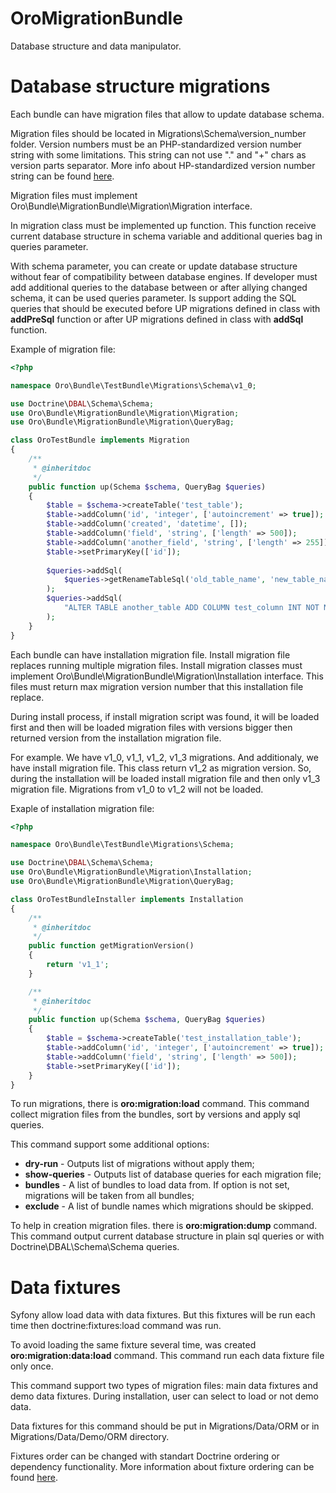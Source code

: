 OroMigrationBundle
==================

Database structure and data manipulator. 

Database structure migrations
==================

Each bundle can have migration files that allow to update database schema.

Migration files should be located in Migrations\Schema\version_number folder. Version numbers must be an PHP-standardized version number string with some limitations. This string can not use "." and "+" chars as version parts separator. More info about HP-standardized version number string can be found [here][1].

Migration files must implement Oro\Bundle\MigrationBundle\Migration\Migration interface.

In migration class must be implemented up function. This function receive current database structure in schema variable and additional queries bag in queries parameter.

With schema parameter, you can create or update database structure without fear of compatibility between database engines. 
If developer must add additional queries to the database between or after allying changed schema, it can be used queries parameter. Is support adding the SQL queries that should be executed before UP migrations defined in class with **addPreSql** function or after UP migrations defined in class with **addSql** function.

Example of migration file:

``` php
<?php

namespace Oro\Bundle\TestBundle\Migrations\Schema\v1_0;

use Doctrine\DBAL\Schema\Schema;
use Oro\Bundle\MigrationBundle\Migration\Migration;
use Oro\Bundle\MigrationBundle\Migration\QueryBag;

class OroTestBundle implements Migration
{
    /**
     * @inheritdoc
     */
    public function up(Schema $schema, QueryBag $queries)
    {
        $table = $schema->createTable('test_table');
        $table->addColumn('id', 'integer', ['autoincrement' => true]);
        $table->addColumn('created', 'datetime', []);
        $table->addColumn('field', 'string', ['length' => 500]);
        $table->addColumn('another_field', 'string', ['length' => 255]);
        $table->setPrimaryKey(['id']);
        
        $queries->addSql(
            $queries->getRenameTableSql('old_table_name', 'new_table_name')
        );
        $queries->addSql(
            "ALTER TABLE another_table ADD COLUMN test_column INT NOT NULL",
        );
    }
}

``` 

 
Each bundle can have installation migration file. Install migration file replaces running multiple migration files. Install migration classes must implement Oro\Bundle\MigrationBundle\Migration\Installation interface. This files must return max migration version number that this installation file replace.

During install process, if install migration script was found, it will be loaded first and then will be loaded migration files with versions bigger then returned version from the installation migration file.

For example. We have v1_0, v1_1, v1_2, v1_3 migrations. And additionaly, we have install migration file. This class return v1_2 as migration version. So, during the installation will be loaded install migration file and then only v1_3 migration file. Migrations from v1_0 to v1_2 will not be loaded.

Exaple of installation migration file:

``` php
<?php

namespace Oro\Bundle\TestBundle\Migrations\Schema;

use Doctrine\DBAL\Schema\Schema;
use Oro\Bundle\MigrationBundle\Migration\Installation;
use Oro\Bundle\MigrationBundle\Migration\QueryBag;

class OroTestBundleInstaller implements Installation
{
    /**
     * @inheritdoc
     */
    public function getMigrationVersion()
    {
        return 'v1_1';
    }

    /**
     * @inheritdoc
     */
    public function up(Schema $schema, QueryBag $queries)
    {
        $table = $schema->createTable('test_installation_table');
        $table->addColumn('id', 'integer', ['autoincrement' => true]);
        $table->addColumn('field', 'string', ['length' => 500]);
        $table->setPrimaryKey(['id']);
    }
}

``` 

To run migrations, there is **oro:migration:load** command. This command collect migration files from the bundles, sort by versions and apply sql queries.

This command support some additional options: 

 - **dry-run** - Outputs list of migrations without apply them;
 - **show-queries** - Outputs list of database queries for each migration file;
 - **bundles** - A list of bundles to load data from. If option is not set, migrations will be taken from all bundles;
 - **exclude** - A list of bundle names which migrations should be skipped.

To help in creation migration files. there is **oro:migration:dump** command. This command output current database structure in plain sql queries or with Doctrine\DBAL\Schema\Schema queries.

Data fixtures
==================

Syfony allow load data with data fixtures. But this fixtures will be run each time then doctrine:fixtures:load command was run.

To avoid loading the same fixture several time, was created **oro:migration:data:load** command. This command run each data fixture file only once.

This command support two types of migration files: main data fixtures and demo data fixtures. During installation, user can select to load or not demo data.

Data fixtures for this command should be put in Migrations/Data/ORM or in Migrations/Data/Demo/ORM directory.

Fixtures order can be changed with standart Doctrine ordering or dependency functionality. More information about fixture ordering can be found [here][2].


  [1]: http://php.net/manual/en/function.version-compare.php
  [2]: https://github.com/doctrine/data-fixtures#fixture-ordering